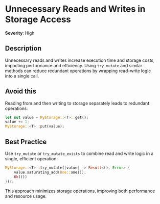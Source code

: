 # Unnecessary Reads and Writes in Storage Access

**Severity**: High

## Description

Unnecessary reads and writes increase execution time and storage costs, impacting performance and efficiency. Using
`try_mutate` and similar methods can reduce redundant operations by wrapping read-write logic into a single call.

## Avoid this

Reading from and then writing to storage separately leads to redundant operations:

```rust
let mut value = MyStorage::<T>::get();
value += 1;
MyStorage::<T>::put(value);
```

## Best Practice

Use `try_mutate` or `try_mutate_exists` to combine read and write logic in a single, efficient operation:

```rust
MyStorage::<T>::try_mutate(|value| -> Result<(), Error> {
    value.saturating_add(One::one());
    Ok(())
})?;
```

This approach minimizes storage operations, improving both performance and resource usage.
